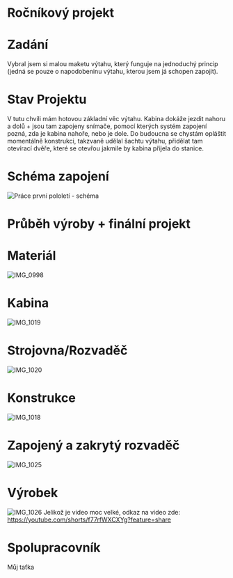 # Ročníkový projekt

# Zadání
Vybral jsem si malou maketu výtahu, který funguje na jednoduchý princip (jedná se pouze o napodobeninu výtahu, kterou jsem já schopen zapojit).

# Stav Projektu
V tutu chvíli mám hotovou základní věc výtahu. Kabina dokáže jezdit nahoru a dolů + jsou tam zapojeny snímače, pomocí kterých systém zapojení pozná, zda je kabina nahoře, nebo je dole. 
Do budoucna se chystám opláštit momentálně konstrukci, takzvaně udělal šachtu výtahu, přidělat tam otevírací dvěře, které se otevřou jakmile by kabina přijela do stanice.

# Schéma zapojení
![Práce první pololetí - schéma](https://github.com/PekarT/PC/assets/154253404/a9489fb3-156e-4033-aedd-c8210a218057)

# Průběh výroby + finální projekt
# Materiál
![IMG_0998](https://github.com/PekarT/PC/assets/154253404/ef75edca-be4b-4517-aeba-f7ce1ed1e44b)

# Kabina
![IMG_1019](https://github.com/PekarT/PC/assets/154253404/8048d62f-817f-4020-b28d-c72b67d8c1ca)

# Strojovna/Rozvaděč
![IMG_1020](https://github.com/PekarT/PC/assets/154253404/bc08a121-1301-417a-adc3-171f2101ee43)

# Konstrukce
![IMG_1018](https://github.com/PekarT/PC/assets/154253404/93a45d4f-8cdf-4e3d-a641-c05daf4b03df)

# Zapojený a zakrytý rozvaděč
![IMG_1025](https://github.com/PekarT/PC/assets/154253404/efe1daf5-f6c8-49e4-820b-2ac2e58cdcdc)

# Výrobek
![IMG_1026](https://github.com/PekarT/PC/assets/154253404/be992bd7-3824-453a-9fbc-b8df25adcfac)
Jelikož je video moc velké, odkaz na video zde: https://youtube.com/shorts/f77rfWXCXYg?feature=share

# Spolupracovník
Můj taťka
